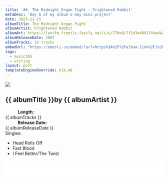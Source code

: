 ```yaml
---
title: '#6. The Midnight Organ Fight - Frightened Rabbit'
metaDesc: 'Day 6 of my album-a-day mini-project'
date: 2023-11-15
albumTitle: The Midnight Organ Fight
albumArtist: Frightened Rabbit
albumArt: https://lastfm.freetls.fastly.net/i/u/770x0/7f1d3e4691744ed4a93479be733781eb.jpg#7f1d3e4691744ed4a93479be733781eb
albumReleaseDate: 2007
albumTracks: 14 tracks
embedUrl: "https://odesli.co/embed/?url=https%3A%2F%2Falbum.link%2Fi%2F274244281&theme=light"
tags:
  - music365
  - writing
layout: post
templateEngineOverride: njk,md
---
```


<aside class="album-profile" style="--shadow: rgb(233,228,211)">
  <div class="album-profile__image">
    <img crossorigin="anonymous" src="{{ albumArt }}"/>
  </div>
  <div class="aside__content">
    <h1><strong>{{ albumTitle }}</strong>by {{ albumArtist }}</h1>
    <dl>
      <div>
        <dd><strong>Length:</strong></dd>
        <dt>{{ albumTracks }}</dt>
      </div>
      <div>
        <dd><strong>Release Date:</strong></dd>
        <dt>{{ albumReleaseDate }}</dt>
      </div>
      <div class="singles">
        <span>Singles:</span>
        <ul>
          <li>Head Rolls Off</li>
          <li>Fast Blood</li>
          <li>I Feel Better/The Twist</li>
        </ul>
      </div>
    </dl>
    <div class="color-grid" style="--opacity: 1;">
      <div class="color-grid__container">
					<span class="color color--1" style="--firstColor: rgb(233,228,211)"></span>
					<span class="color color--2" style="--secondaryColor: rgb(119,101,95)"></span>
					<span class="color color--3" style="--thirdColor: rgb(136,132,115)"></span>
      </div>
    </div>
  </div>
</aside>

<iframe width="100%" height="52" src={{ embedUrl }} frameborder="0" allowfullscreen sandbox="allow-same-origin allow-scripts allow-presentation allow-popups allow-popups-to-escape-sandbox" allow="clipboard-read; clipboard-write"></iframe>
